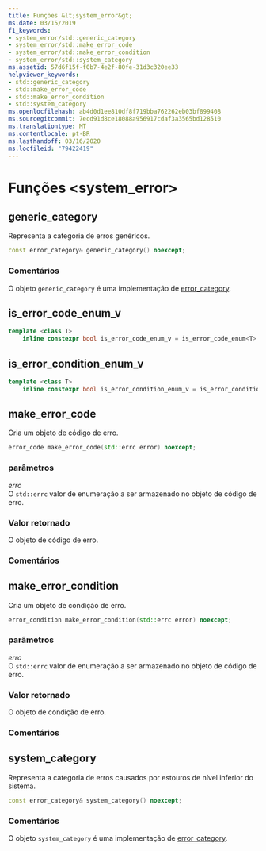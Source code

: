 ```yaml
---
title: Funções &lt;system_error&gt;
ms.date: 03/15/2019
f1_keywords:
- system_error/std::generic_category
- system_error/std::make_error_code
- system_error/std::make_error_condition
- system_error/std::system_category
ms.assetid: 57d6f15f-f0b7-4e2f-80fe-31d3c320ee33
helpviewer_keywords:
- std::generic_category
- std::make_error_code
- std::make_error_condition
- std::system_category
ms.openlocfilehash: ab4d0d1ee810df8f719bba762262eb03bf899408
ms.sourcegitcommit: 7ecd91d8ce18088a956917cdaf3a3565bd128510
ms.translationtype: MT
ms.contentlocale: pt-BR
ms.lasthandoff: 03/16/2020
ms.locfileid: "79422419"
---
```

# <a name="ltsystem_errorgt-functions"></a>Funções &lt;system_error&gt;

## <a name="generic_category"></a>generic_category

Representa a categoria de erros genéricos.

```cpp
const error_category& generic_category() noexcept;
```

### <a name="remarks"></a>Comentários

O objeto `generic_category` é uma implementação de [error_category](../standard-library/error-category-class.md).

## <a name="is_error_code_enum_v"></a>is_error_code_enum_v

```cpp
template <class T> 
    inline constexpr bool is_error_code_enum_v = is_error_code_enum<T>::value;
```

## <a name="is_error_condition_enum_v"></a>is_error_condition_enum_v

```cpp
template <class T> 
    inline constexpr bool is_error_condition_enum_v = is_error_condition_enum<T>::value;
```

## <a name="make_error_code"></a>make_error_code

Cria um objeto de código de erro.

```cpp
error_code make_error_code(std::errc error) noexcept;
```

### <a name="parameters"></a>parâmetros

*erro*\
O `std::errc` valor de enumeração a ser armazenado no objeto de código de erro.

### <a name="return-value"></a>Valor retornado

O objeto de código de erro.

### <a name="remarks"></a>Comentários

## <a name="make_error_condition"></a>make_error_condition

Cria um objeto de condição de erro.

```cpp
error_condition make_error_condition(std::errc error) noexcept;
```

### <a name="parameters"></a>parâmetros

*erro*\
O `std::errc` valor de enumeração a ser armazenado no objeto de código de erro.

### <a name="return-value"></a>Valor retornado

O objeto de condição de erro.

### <a name="remarks"></a>Comentários

## <a name="system_category"></a>system_category

Representa a categoria de erros causados por estouros de nível inferior do sistema.

```cpp
const error_category& system_category() noexcept;
```

### <a name="remarks"></a>Comentários

O objeto `system_category` é uma implementação de [error_category](../standard-library/error-category-class.md).
